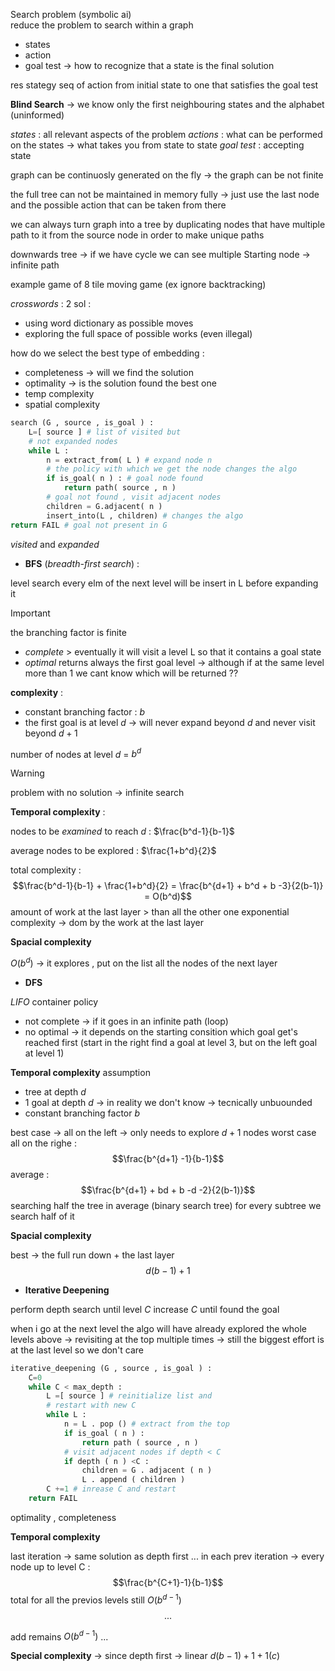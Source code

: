 Search problem (symbolic ai)  
reduce the problem to search within a graph 

+ states
+ action 
+ goal test -> how to recognize that a state is the final solution

res stategy seq of action from initial state to one that satisfies the goal test 

**Blind Search** -> we know only the first neighbouring states and the alphabet (uninformed)

*states* : all relevant aspects of the problem 
*actions* : what can be performed on the states ->  what takes you from state to state 
*goal test* : accepting state

graph can be continuosly generated on the fly -> the graph can be not finite

the full tree can not be maintained in memory fully -> just use the last node and the possible action that can be taken from there 

we can always turn graph into a tree by duplicating nodes that have multiple path to it from the source node in order to make unique paths 

downwards tree -> if we have cycle we can see multiple Starting node -> infinite path  

example game of 8 tile moving game (ex ignore backtracking)

*crosswords* : 2 sol :
+ using word dictionary as possible moves
+ exploring the full space of possible works (even illegal)

how do we select the best type of embedding :
+ completeness -> will we find the solution
+ optimality -> is the solution found the best one
+ temp complexity 
+ spatial complexity

```python
search (G , source , is_goal ) :
	L=[ source ] # list of visited but
	# not expanded nodes
	while L :
		n = extract_from( L ) # expand node n
		# the policy with which we get the node changes the algo
		if is_goal( n ) : # goal node found
			return path( source , n )
		# goal not found , visit adjacent nodes
		children = G.adjacent( n )
		insert_into(L , children) # changes the algo
return FAIL # goal not present in G 
```

*visited* and *expanded*

+ **BFS** (*breadth-first search*) :

level search every elm of the next level will be insert in L before expanding it 

>[!important] 
>the branching factor is finite 

+ *complete* > eventually it will visit a level L so that it contains a goal state 
+ *optimal* returns always the first goal level -> although if at the same level more than 1 we cant know which will be returned ?? 

**complexity** :
+ constant branching factor : $b$ 
+ the first goal is at level $d$ -> will never expand beyond $d$ and never visit beyond $d+1$ 

number of nodes at level $d$ = $b^d$ 

>[!warning] 
>problem with no solution -> infinite search 

**Temporal complexity** : 

nodes to be *examined* to reach $d$ : $\frac{b^d-1}{b-1}$

average nodes to be explored : $\frac{1+b^d}{2}$

total complexity : 
$$\frac{b^d-1}{b-1} + \frac{1+b^d}{2} = \frac{b^{d+1} + b^d + b -3}{2(b-1)} = O(b^d)$$
amount of work at the last layer > than all the other one
exponential complexity -> dom by the work at the last layer

**Spacial complexity**

$O(b^d)$ -> it explores , put on the list all the nodes of the next layer

+ **DFS**

*LIFO* container policy
+ not complete -> if it goes in an infinite path (loop)
+ no optimal -> it depends on the starting consition which goal get's reached first (start in the right find a goal at level 3, but on the left goal at level 1)

**Temporal complexity**
assumption
+ tree at depth $d$
+ 1 goal at depth $d$  -> in reality we don't know -> tecnically unbuounded
+ constant branching factor $b$ 

best case -> all on the left -> only needs to explore $d+1$ nodes
worst case all on the righe :
$$\frac{b^{d+1} -1}{b-1}$$
average : 
$$\frac{b^{d+1} + bd + b -d -2}{2(b-1)}$$
searching half the tree in average (binary search tree)
for every subtree we search half of it

**Spacial complexity** 

best -> the full run down + the last layer 
$$d(b-1)+1$$

+ **Iterative Deepening**

perform depth search until level $C$
increase $C$ until found the goal 

when i go at the next level the algo will have already explored the whole levels above -> revisiting at the top multiple times -> still the biggest effort is at the last level so we don't care 

```python
iterative_deepening (G , source , is_goal ) :
	C=0
	while C < max_depth :
		L =[ source ] # reinitialize list and
		# restart with new C
		while L : 
			n = L . pop () # extract from the top
			if is_goal ( n ) :
				return path ( source , n )
			# visit adjacent nodes if depth < C
			if depth ( n ) <C :
				children = G . adjacent ( n )
				L . append ( children )
		C +=1 # inrease C and restart
	return FAIL 
```

optimality , completeness

**Temporal complexity**

last iteration -> same solution as depth first
...
in each prev iteration -> every node up to level C :
$$\frac{b^{C+1}-1}{b-1}$$
total for all the previos levels still $O(b^{d-1})$
$$...$$

add remains $O(b^{d-1})$
...

**Special complexity** -> since depth first -> linear $d(b-1) +1 +1 (c)$

